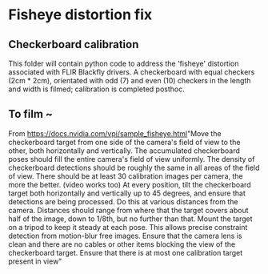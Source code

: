# Fisheye distortion fix
## Checkerboard calibration 

This folder will contain python code to address the 'fisheye' distortion associated with FLIR Blackfly drivers. A checkerboard with equal checkers (2cm * 2cm), orientated with odd (7) and even (10) checkers in the length and width is filmed; calibration is completed posthoc. 

## To film ~ 
From ​https://docs.nvidia.com/vpi/sample_fisheye.html​
"Move the checkerboard target from one side of the camera's field of view to the other, both horizontally and vertically.
The accumulated checkerboard poses should fill the entire camera's field of view uniformly. The density of checkerboard detections should be roughly the same in all areas of the field of view.
There should be at least 30 calibration images per camera, the more the better. (video works too)
At every position, tilt the checkerboard target both horizontally and vertically up to 45 degrees, and ensure that detections are being processed.
Do this at various distances from the camera. Distances should range from where that the target covers about half of the image, down to 1/8th, but no further than that.
Mount the target on a tripod to keep it steady at each pose. This allows precise constraint detection from motion-blur free images.
Ensure that the camera lens is clean and there are no cables or other items blocking the view of the checkerboard target.
Ensure that there is at most one calibration target present in view" 
